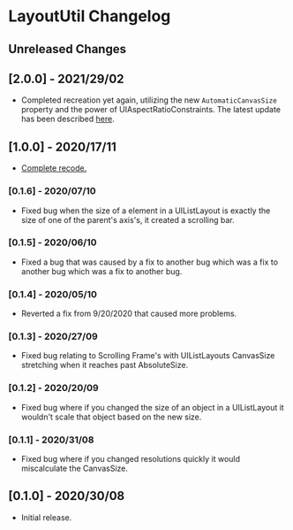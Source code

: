 # LayoutUtil Changelog

## Unreleased Changes

## [2.0.0] - 2021/29/02
* Completed recreation yet again, utilizing the new `AutomaticCanvasSize` property and the power of
  UIAspectRatioConstraints. The latest update has been described [here](https://devforum.roblox.com/t/layoututil-automatically-sizes-a-scrollingframes-uigridlayout-uilistlayout/720840/46?u=iinemo).

## [1.0.0] - 2020/17/11
* [Complete recode.](https://devforum.roblox.com/t/layoututil-automatically-sizes-a-scrollingframes-uigridlayout-uilistlayout/720840/36?u=iinemo)

### [0.1.6] - 2020/07/10
* Fixed bug when the size of a element in a UIListLayout is exactly the size of one of the parent's axis's, it created a scrolling bar.

### [0.1.5] - 2020/06/10
* Fixed a bug that was caused by a fix to another bug which was a fix to another bug which was a fix to another bug.

### [0.1.4] - 2020/05/10
* Reverted a fix from 9/20/2020 that caused more problems.

### [0.1.3] - 2020/27/09
* Fixed bug relating to Scrolling Frame's with UIListLayouts CanvasSize stretching when it reaches past AbsoluteSize.

### [0.1.2] - 2020/20/09
* Fixed bug where if you changed the size of an object in a UIListLayout it wouldn't scale that object based on the new size.

### [0.1.1] - 2020/31/08
* Fixed bug where if you changed resolutions quickly it would miscalculate the CanvasSize.

## [0.1.0] - 2020/30/08
* Initial release.
